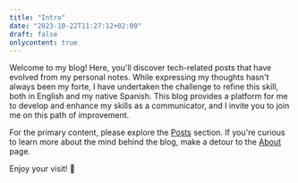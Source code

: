 ```yaml
---
title: "Intro"
date: "2023-10-22T11:27:12+02:00"
draft: false
onlycontent: true
---
```


Welcome to my blog! Here, you'll discover tech-related posts that have evolved from my personal notes. While expressing my thoughts hasn't always been my forte, I have undertaken the challenge to refine this skill, both in English and my native Spanish. This blog provides a platform for me to develop and enhance my skills as a communicator, and I invite you to join me on this path of improvement.

For the primary content, please explore the [Posts](/posts/) section. If you're curious to learn more about the mind behind the blog, make a detour to the [About](/about/) page.

Enjoy your visit! 🙂
